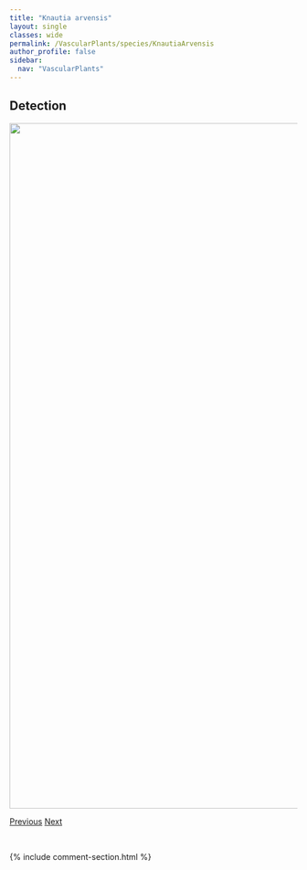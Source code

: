```yaml
---
title: "Knautia arvensis"
layout: single
classes: wide
permalink: /VascularPlants/species/KnautiaArvensis
author_profile: false
sidebar:
  nav: "VascularPlants"
---
```


<h2>Detection</h2>

<a href="https://drive.google.com/uc?export=view&id=1J3GURZa3fzoS73qY--t4emH0W5lxrwN_">
<img src="https://drive.google.com/uc?export=view&id=1J3GURZa3fzoS73qY--t4emH0W5lxrwN_" height = "1200" width = "800">
</a>


<a href="/DevelopmentWebsite/VascularPlants/species/KalmiaPolifolia" class="pagination--pager" title="Northern Laurel">Previous</a> <a href="/DevelopmentWebsite/VascularPlants/species/KoeleriaMacrantha" class="pagination--pager" title="June Grass">Next</a>

<p>&nbsp;</p>

{% include comment-section.html %}

